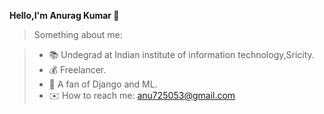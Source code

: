 **Hello,I'm Anurag Kumar 👋**
>Something about me:

> - :books: Undegrad at Indian institute of information technology,Sricity.
> - :moneybag: Freelancer.
> - 🌱 A fan of Django and ML.
> - ✉️ How to reach me: anu725053@gmail.com

